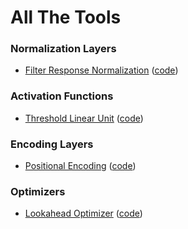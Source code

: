 # All The Tools

### Normalization Layers
* [Filter Response Normalization](https://arxiv.org/abs/1911.09737)
([code](./all_the_tools/torch/nn/__init__.py))

### Activation Functions
* [Threshold Linear Unit](https://arxiv.org/abs/1911.09737)
([code](./all_the_tools/torch/nn/__init__.py))

### Encoding Layers
* [Positional Encoding](https://arxiv.org/abs/1706.03762)
([code](./all_the_tools/torch/nn/__init__.py))

### Optimizers
* [Lookahead Optimizer](https://arxiv.org/abs/1907.08610)
([code](./all_the_tools/torch/optim/__init__.py))
